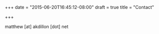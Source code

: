 +++
date = "2015-06-20T16:45:12-08:00"
draft = true
title = "Contact"

+++

matthew [at] akdillon [dot] net

